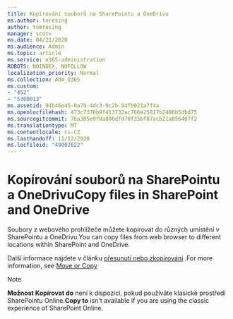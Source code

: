 ```yaml
---
title: Kopírování souborů na SharePointu a OneDrivu
ms.author: toresing
author: tomresing
manager: scotv
ms.date: 04/21/2020
ms.audience: Admin
ms.topic: article
ms.service: o365-administration
ROBOTS: NOINDEX, NOFOLLOW
localization_priority: Normal
ms.collection: Adm_O365
ms.custom:
- "452"
- "5300013"
ms.assetid: 94b46e45-0a79-4dc3-9c2b-94fb021a7f4a
ms.openlocfilehash: 473c7376b9f413732ac766e25817b2406b5dbd75
ms.sourcegitcommit: 76a385e9f8a806dfd70f35bf87acb21a056407f2
ms.translationtype: MT
ms.contentlocale: cs-CZ
ms.lasthandoff: 11/12/2020
ms.locfileid: "49002622"
---
```

# <a name="copy-files-in-sharepoint-and-onedrive"></a><span data-ttu-id="adf10-102">Kopírování souborů na SharePointu a OneDrivu</span><span class="sxs-lookup"><span data-stu-id="adf10-102">Copy files in SharePoint and OneDrive</span></span>

<span data-ttu-id="adf10-103">Soubory z webového prohlížeče můžete kopírovat do různých umístění v SharePointu a OneDrivu.</span><span class="sxs-lookup"><span data-stu-id="adf10-103">You can copy files from web browser to different locations within SharePoint and OneDrive.</span></span>

<span data-ttu-id="adf10-104">Další informace najdete v článku [přesunutí nebo zkopírování](https://support.microsoft.com/office/00e2f483-4df3-46be-a861-1f5f0c1a87bc) .</span><span class="sxs-lookup"><span data-stu-id="adf10-104">For more information, see [Move or Copy](https://support.microsoft.com/office/00e2f483-4df3-46be-a861-1f5f0c1a87bc)</span></span>

> [!NOTE]
> <span data-ttu-id="adf10-105">**Možnost Kopírovat do** není k dispozici, pokud používáte klasické prostředí SharePointu Online.</span><span class="sxs-lookup"><span data-stu-id="adf10-105">**Copy to** isn't available if you are using the classic experience of SharePoint Online.</span></span>